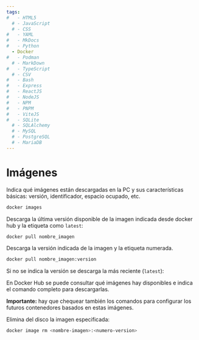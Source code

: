 ```yaml
---
tags:
#   - HTML5
  # - JavaScript
  # - CSS
#   - YAML
#   - MkDocs
#   - Python
  - Docker
#   - Podman
  # - MarkDown
#   - TypeScript
  # - CSV
#   - Bash
#   - Express
#   - ReactJS
#   - NodeJS
#   - NPM
#   - PNPM
#   - ViteJS
#   - SQLite
  # - SQLAlchemy
  # - MySQL
  # - PostgreSQL
  # - MariaDB
---
```





# Imágenes

Indica qué imágenes están descargadas en la PC y sus características básicas: versión, identificador, espacio ocupado, etc.
```bash
docker images
```

Descarga la última versión disponible de la imagen indicada desde docker hub y la etiqueta como `latest`:

```bash
docker pull nombre_imagen
```

Descarga la versión indicada de la imagen  y la etiqueta numerada.

```bash
docker pull nombre_imagen:version
```

Si no se indica la versión se descarga la más reciente (`latest`):

En Docker Hub se puede consultar qué imágenes hay disponibles e indica el comando completo para descargarlas. 

**Importante:** 
hay que chequear también los comandos para configurar los futuros contenedores basados en estas imágenes.

Elimina del disco la imagen especificada:
```bash
docker image rm <nombre-imagen>:<numero-version>
```
